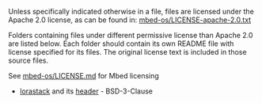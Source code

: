 Unless specifically indicated otherwise in a file, files are licensed under the Apache 2.0 license,
as can be found in: [mbed-os/LICENSE-apache-2.0.txt](mbed-os/LICENSE-apache-2.0.txt)

Folders containing files under different permissive license than Apache 2.0 are listed below. Each folder should contain its own README file with license specified for its files. The original license text is included in those source files.

See [mbed-os/LICENSE.md](mbed-os/LICENSE.md) for Mbed licensing

- [lorastack](src/lorastack.cpp) and its [header](include/lorastack.h) - BSD-3-Clause
